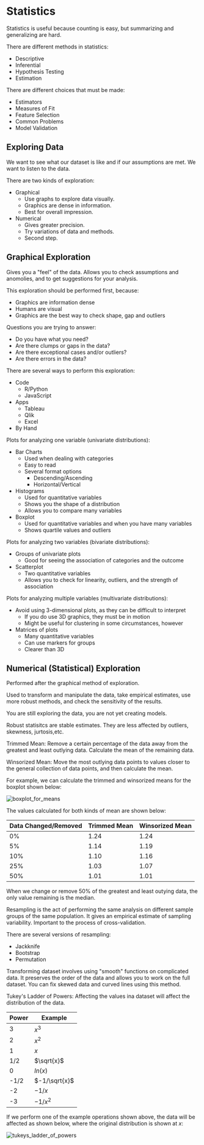 # Statistics
Statistics is useful because counting is easy, but summarizing and generalizing are hard.

There are different methods in statistics:
- Descriptive
- Inferential
- Hypothesis Testing
- Estimation

There are different choices that must be made:
- Estimators
- Measures of Fit
- Feature Selection
- Common Problems
- Model Validation

## Exploring Data
We want to see what our dataset is like and if our assumptions are met. We want to listen to the data.

There  are two kinds of exploration:
- Graphical
  - Use graphs to explore data visually.
  - Graphics are dense in information.
  - Best for overall impression.
- Numerical
  - Gives greater precision. 
  - Try variations of data and methods.
  - Second step.

## Graphical Exploration
Gives you a "feel" of the data. Allows you to check assumptions and anomolies, and to get suggestions for your analysis.

This exploration should be performed first, because:
- Graphics are information dense
- Humans are visual
- Graphics are the best way to check shape, gap and outliers

Questions you are trying to answer:
- Do you have what you need?
- Are there clumps or gaps in the data?
- Are there exceptional cases and/or outliers?
- Are there errors in the data?

There are several ways to perform this exploration:
- Code
  - R/Python
  - JavaScript
- Apps
  - Tableau
  - Qlik
  - Excel
- By Hand

Plots for analyzing one variable (univariate distributions):
- Bar Charts
  - Used when dealing with categories
  - Easy to read
  - Several format options
    - Descending/Ascending
    - Horizontal/Vertical
- Histograms
  - Used for quantitative variables
  - Shows you the shape of a distribution
  - Allows you to compare many variables
- Boxplot
  - Used for quantitative variables and when you have many variables
  - Shows quartile values and outliers

Plots for analyzing two variables (bivariate distributions):
- Groups of univariate plots
  - Good for seeing the association of categories and the outcome
- Scatterplot
  - Two quantitative variables
  - Allows you to check for linearity, outliers, and the strength of association

Plots for analyzing multiple variables (multivariate distributions):
- Avoid using 3-dimensional plots, as they can be difficult to interpret
  - If you do use 3D graphics, they must be in motion
  - Might be useful for clustering in some circumstances, however
- Matrices of plots
  - Many quantitative variables
  - Can use markers for groups
  - Clearer than 3D
## Numerical (Statistical) Exploration
Performed after the graphical method of exploration.

Used to transform and manipulate the data, take empirical estimates, use more robust methods, and check the sensitivity of the results.

You are still exploring the data, you are not yet creating models.

Robust statisitcs are stable estimates. They are less affected by outliers, skewness, jurtosis,etc.

Trimmed Mean: Remove a certain percentage of the data away from the greatest and least outlying data. Calculate the mean of the remaining data.

Winsorized Mean: Move the most outlying data points to values closer to the general collection of data points, and then calculate the mean.

For example, we can calculate the trimmed and winsorized means for the boxplot shown below:

![boxplot_for_means](https://user-images.githubusercontent.com/114603848/201523495-2d1f5bff-3c05-4dec-86d7-294471b076e6.png)

The values calculated for both kinds of mean are shown below:

|Data Changed/Removed|Trimmed Mean|Winsorized Mean|
|---|---|---|
|0%|1.24|1.24|
|5%|1.14|1.19|
|10%|1.10|1.16|
|25%|1.03|1.07|
|50%|1.01|1.01|

When we change or remove 50% of the greatest and least outying data, the only value remaining is the median.

Resampling is the act of performing the same analysis on different sample groups of the same population. It gives an empirical estimate of sampling variability. Important to the process of cross-validation.

There are several versions of resampling:
- Jackknife
- Bootstrap
- Permutation

Transforming dataset involves using "smooth" functions on complicated data. It preserves the order of the data and allows you to work on the full dataset. You can fix skewed data and curved lines using this method.

Tukey's Ladder of Powers: Affecting the values ina dataset will affect the distribution  of the data.

|Power|Example|
|---|---|
|3|$x^3$|
|2|$x^2$|
|1|$x$|
|1/2|$\sqrt{x}$|
|0|$ln(x)$|
|-1/2|$-1/\sqrt{x}$|
|-2|$-1/x$|
|-3|$-1/x^2$|

If we perform one of the example operations shown above, the data will be affected as shown below, where the original distribution is shown at $x$:

![tukeys_ladder_of_powers](https://user-images.githubusercontent.com/114603848/201524421-6c88e259-d857-48e6-a2f8-6dcc3b59b2ec.png)
